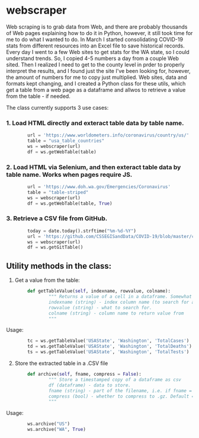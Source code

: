 # webscraper
Web scraping is to grab data from Web, and there are probably thousands of Web pages explaining how to do it in Python, however, it still took time for me to do what I wanted to do. In March I started consolidating COVID-19 stats from different resources into an Excel file to save historical records. Every day I went to a few Web sites to get stats for the WA state, so I could understand trends. So, I copied 4-5 numbers a day from a couple Web sited. Then I realized I need to get to the county level in prder to properly interpret the results, and I found just the site I've been looking for, however, the amount of numbers for me to copy just multiplied. Web sites, data and formats kept changing, and I created a Python class for these utils, which get a table from a web page as a dataframe and allwos to retrieve a value from the table - if needed. 

The class currently supports 3 use cases:

### 1. Load HTML directly and exteract table data by table name.

```Python
        url = 'https://www.worldometers.info/coronavirus/country/us/'
        table = "usa_table_countries"
        ws = webscraper(url)
        df = ws.getWebTable(table)
```

### 2. Load HTML via  Selenium, and then exteract table data by table name.  Works when pages require JS.

```Python
        url = 'https://www.doh.wa.gov/Emergencies/Coronavirus'
        table = "table-striped"
        ws = webscraper(url)
        df = ws.getWebTable(table, True)
```

### 3. Retrieve a CSV file from GitHub.

```Python
        today = date.today().strftime("%m-%d-%Y")
        url = 'https://github.com/CSSEGISandData/COVID-19/blob/master/csse_covid_19_data/csse_covid_19_daily_reports/{0}.csv'.format(today)
        ws = webscraper(url)
        df = ws.getGitTable()
```

## Utility methods in the class:

1. Get a value from the table:

```Python
        def getTableValue(self, indexname, rowvalue, colname):
                """ Returns a value of a cell in a dataframe. Somewhat similar to LOOKUP in Excel.
                indexname (string) - index column name (to search for a value in).
                rowvalue (string) - what to search for.
                colname (string) - column name to return value from 
                """ 
```

Usage:

```Python
        tc = ws.getTableValue('USAState', 'Washington', 'TotalCases')
        td = ws.getTableValue('USAState', 'Washington', 'TotalDeaths')
        ts = ws.getTableValue('USAState', 'Washington', 'TotalTests')
```

2. Store the extracted table in a .CSV file

```Python
        def archive(self, fname, compress = False):
                """ Store a timestamped copy of a dataframe as csv
                df (dataframe) - data to store.
                fname (string) - part of the filename, i.e. if fname = "test", file name will be 2020-05-01-test.csv 
                compress (bool) - whether to compress to .gz. Default = False
                """
```

Usage:

```Python
        ws.archive("US")
        ws.archive("WA", True)
```
